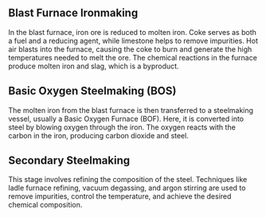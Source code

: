 ## Blast Furnace Ironmaking
In the blast furnace, iron ore is reduced to molten iron. Coke serves as both a fuel and a reducing agent, while limestone helps to remove impurities. Hot air blasts into the furnace, causing the coke to burn and generate the high temperatures needed to melt the ore. The chemical reactions in the furnace produce molten iron and slag, which is a byproduct.

## Basic Oxygen Steelmaking (BOS)
The molten iron from the blast furnace is then transferred to a steelmaking vessel, usually a Basic Oxygen Furnace (BOF). Here, it is converted into steel by blowing oxygen through the iron. The oxygen reacts with the carbon in the iron, producing carbon dioxide and steel.
## Secondary Steelmaking
This stage involves refining the composition of the steel. Techniques like ladle furnace refining, vacuum degassing, and argon stirring are used to remove impurities, control the temperature, and achieve the desired chemical composition.